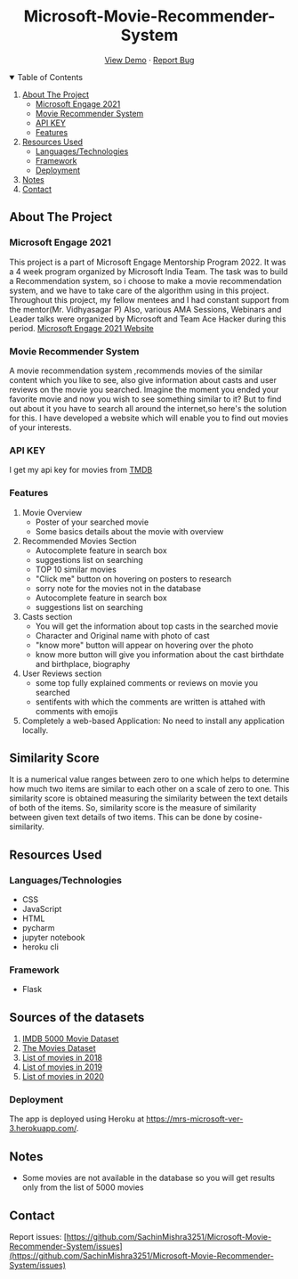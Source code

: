<p align="center">
  <h1 align="center">Microsoft-Movie-Recommender-System</h1>

  <p align="center">
    <a href="https://mrs-microsoft-ver-3.herokuapp.com/">View Demo</a>
    ·
    <a href="https://github.com/SachinMishra3251/Microsoft-Movie-Recommender-System/issues">Report Bug</a>
  </p>
</p>



<!-- TABLE OF CONTENTS -->
<details open="open">
  <summary>Table of Contents</summary>
  <ol>
    <li>
      <a href="#about-the-project">About The Project</a>
      <ul>
        <li><a href="#microsoft-engage-2021">Microsoft Engage 2021</a></li>
        <li><a href="#movie-recommender-system">Movie Recommender System</a></li>
        <li><a href="#api-key">API KEY</a></li>
        <li><a href="#features">Features</a></li>
      </ul>
    </li>
    <li><a href="#resources-used">Resources Used</a>
      <ul>
        <li><a href="#languagestechnologies">Languages/Technologies</a></li>
        <li><a href="#framework">Framework</a></li>
        <li><a href="#deployment">Deployment </a></li>
      </ul>
    </li>
    <li><a href="#notes">Notes</a>
    <li><a href="#contact">Contact</a>
  </ol>
</details>



<!-- ABOUT THE PROJECT -->
## About The Project

### Microsoft Engage 2021

This project is a part of Microsoft Engage Mentorship Program 2022. It was a 4 week program organized by Microsoft India Team. The task was to build a Recommendation system, so i choose to make a movie recommendation system, and we have to take care of the algorithm using in this project. 
Throughout this project, my fellow mentees and I had constant support from the mentor(Mr. Vidhyasagar P) Also, various AMA Sessions, Webinars and Leader talks were organized by Microsoft and Team Ace Hacker during this period.
[Microsoft Engage 2021 Website](https://acehacker.com/microsoft/engage2022/)

### Movie Recommender System

A movie recommendation system ,recommends movies of the similar content which you like to see, also give information about casts and user reviews on the movie you searched. Imagine the moment you ended your favorite movie and now you wish to see something similar to it?
But to find out about it you have to search all around the internet,so here's the solution for this. I have developed a website which will enable you to find out movies of your interests.

### API KEY

I get my api key for movies from  <a href="https://www.themoviedb.org/settings/api">TMDB</a>

### Features
<ol>
  <li> Movie Overview 
      <ul>
        <li> Poster of your searched movie</li>
        <li> Some basics details about the movie with overview </li>
      </ul>
   </li>
  <li> Recommended Movies Section 
      <ul>
        <li> Autocomplete feature in search box</li>
        <li> suggestions list on searching </li>
        <li> TOP 10 similar movies </li>
        <li> "Click me" button on hovering on posters to research</li>
        <li> sorry note for the movies not in the database</li>
        <li> Autocomplete feature in search box</li>
        <li> suggestions list on searching </li>
      </ul>
   </li>
  <li> Casts section
      <ul>
        <li> You will get the information about top casts in the searched movie </li>
        <li> Character and Original name with photo of cast </li>
        <li> "know more" button will appear on hovering over the photo</li>
        <li> know more button will give you information about the cast birthdate and birthplace, biography</li>
      </ul>
   </li>
  <li> User Reviews section
    <ul>
        <li> some top fully explained comments or reviews on movie you searched </li>
        <li> sentifents with which the comments are written is attahed with comments with emojis</li>
      </ul>
  </li>
  <li> Completely a web-based Application: No need to install any application locally.
  </li>
</ol>

## Similarity Score

It is a numerical value ranges between zero to one which helps to determine how much two items are similar to each other on a scale of zero to one. This similarity score is obtained measuring the similarity between the text details of both of the items. So, similarity score is the measure of similarity between given text details of two items. This can be done by cosine-similarity.

<!-- ROADMAP -->
## Resources Used

### Languages/Technologies
* CSS
* JavaScript
* HTML
* pycharm
* jupyter notebook
* heroku cli
### Framework
* Flask
## Sources of the datasets
1. [IMDB 5000 Movie Dataset](https://www.kaggle.com/datasets/carolzhangdc/imdb-5000-movie-dataset)
2. [The Movies Dataset](https://www.kaggle.com/rounakbanik/the-movies-dataset)
3. [List of movies in 2018](https://en.wikipedia.org/wiki/List_of_American_films_of_2018)
4. [List of movies in 2019](https://en.wikipedia.org/wiki/List_of_American_films_of_2019)
5. [List of movies in 2020](https://en.wikipedia.org/wiki/List_of_American_films_of_2020)

### Deployment
The app is deployed using Heroku at https://mrs-microsoft-ver-3.herokuapp.com/.

## Notes
* Some movies are not available in the database so you will get results only from the list of 5000 movies

<!-- CONTACT -->
## Contact
Report issues: [https://github.com/SachinMishra3251/Microsoft-Movie-Recommender-System/issues](https://github.com/SachinMishra3251/Microsoft-Movie-Recommender-System/issues)

